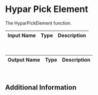 

# Hypar Pick Element

The HyparPickElement function.

|Input Name|Type|Description|
|---|---|---|


<br>

|Output Name|Type|Description|
|---|---|---|


<br>

## Additional Information